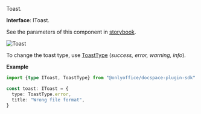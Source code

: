 Toast.

**Interface**: IToast.

See the parameters of this component in [storybook](https://storybook.onlyoffice.io/?path=/docs/components-toast--docs).

![Toast](/assets/images/docspace/toast.png)

To change the toast type, use [ToastType](https://github.com/ONLYOFFICE/docspace-plugin-sdk/blob/master/src/interfaces/components/IToast.ts) (*success, error, warning, info*).

**Example**

``` ts
import {type IToast, ToastType} from "@onlyoffice/docspace-plugin-sdk"

const toast: IToast = {
  type: ToastType.error,
  title: "Wrong file format",
}
```
